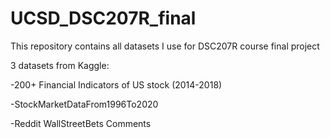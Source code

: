 # UCSD_DSC207R_final
This repository contains all datasets I use for DSC207R course final project

3 datasets from Kaggle:

-200+ Financial Indicators of US stock (2014-2018)

-StockMarketDataFrom1996To2020

-Reddit WallStreetBets Comments
